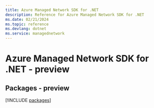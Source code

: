 ```yaml
---
title: Azure Managed Network SDK for .NET
description: Reference for Azure Managed Network SDK for .NET
ms.date: 02/21/2024
ms.topic: reference
ms.devlang: dotnet
ms.service: managednetwork
---
```

# Azure Managed Network SDK for .NET - preview
## Packages - preview
[!INCLUDE [packages](managed-network-index.md)]